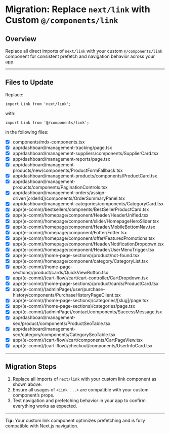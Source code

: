 # Migration: Replace `next/link` with Custom `@/components/link`

## Overview
Replace all direct imports of `next/link` with your custom `@/components/link` component for consistent prefetch and navigation behavior across your app.

---

## Files to Update
Replace:
```tsx
import Link from 'next/link';
```
with:
```tsx
import Link from '@/components/link';
```
in the following files:

- [x] components/mdx-components.tsx
- [x] app/dashboard/management-tracking/page.tsx
- [x] app/dashboard/management-suppliers/components/SupplierCard.tsx
- [x] app/dashboard/management-reports/page.tsx
- [x] app/dashboard/management-products/new/components/ProductFormFallback.tsx
- [x] app/dashboard/management-products/components/ProductCard.tsx
- [x] app/dashboard/management-products/components/PaginationControls.tsx
- [x] app/dashboard/management-orders/assign-driver/[orderId]/components/OrderSummaryPanel.tsx
- [x] app/dashboard/management-categories/components/CategoryCard.tsx
- [x] app/(e-comm)/bestsellers/compnents/BestSellerProductCard.tsx
- [x] app/(e-comm)/homepage/component/Header/HeaderUnified.tsx
- [x] app/(e-comm)/homepage/component/slider/HomepageHeroSlider.tsx
- [x] app/(e-comm)/homepage/component/Header/MobileBottomNav.tsx
- [x] app/(e-comm)/homepage/component/Fotter/Fotter.tsx
- [x] app/(e-comm)/homepage/component/offer/FeaturedPromotions.tsx
- [x] app/(e-comm)/homepage/component/Header/NotificationDropdown.tsx
- [x] app/(e-comm)/homepage/component/Header/UserMenuTrigger.tsx
- [x] app/(e-comm)/(home-page-sections)/product/not-found.tsx
- [x] app/(e-comm)/homepage/component/category/CategoryList.tsx
- [x] app/(e-comm)/(home-page-sections)/product/cards/QuickViewButton.tsx
- [x] app/(e-comm)/(cart-flow)/cart/cart-controller/CartDropdown.tsx
- [x] app/(e-comm)/(home-page-sections)/product/cards/ProductCard.tsx
- [x] app/(e-comm)/(adminPage)/user/purchase-history/components/PurchaseHistoryPageClient.tsx
- [x] app/(e-comm)/(home-page-sections)/categories/[slug]/page.tsx
- [x] app/(e-comm)/(home-page-sections)/categories/page.tsx
- [x] app/(e-comm)/(adminPage)/contact/components/SuccessMessage.tsx
- [x] app/dashboard/management-seo/product/components/ProductSeoTable.tsx
- [x] app/dashboard/management-seo/category/components/CategorySeoTable.tsx
- [x] app/(e-comm)/(cart-flow)/cart/components/CartPageView.tsx
- [x] app/(e-comm)/(cart-flow)/checkout/components/UserInfoCard.tsx

---

## Migration Steps

1. Replace all imports of `next/link` with your custom link component as shown above.
2. Ensure all usages of `<Link ...>` are compatible with your custom component’s props.
3. Test navigation and prefetching behavior in your app to confirm everything works as expected.

---

**Tip:** Your custom link component optimizes prefetching and is fully compatible with Next.js navigation. 